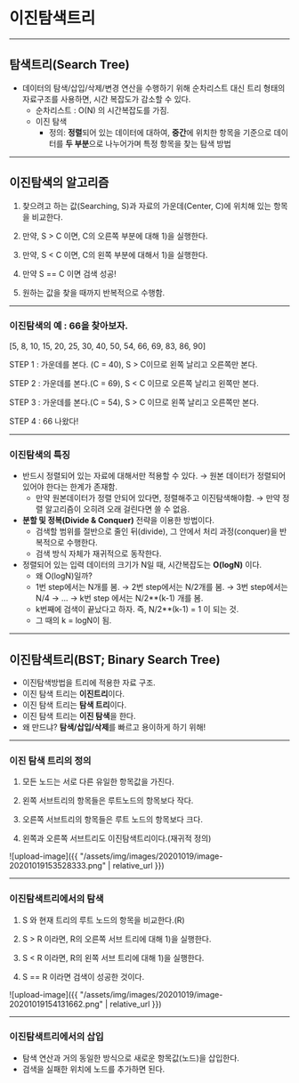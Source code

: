 # 이진탐색트리

---

## 탐색트리(Search Tree)

- 데이터의 탐색/삽입/삭제/변경 연산을 수행하기 위해 순차리스트 대신 트리 형태의 자료구조를 사용하면, 시간 복잡도가 감소할 수 있다.
  - 순차리스트 : O(N) 의 시간복잡도를 가짐.
  - 이진 탐색
    - 정의: **정렬**되어 있는 데이터에 대하여, **중간**에 위치한 항목을 기준으로 데이터를 **두 부분**으로 나누어가며 특정 항목을 찾는 탐색 방법

---

## 이진탐색의 알고리즘

1) 찾으려고 하는 값(Searching, S)과 자료의 가운데(Center, C)에 위치해 있는 항목을 비교한다.

2) 만약, S > C 이면, C의 오른쪽 부분에 대해 1)을 실행한다.

3) 만약, S < C 이면, C의 왼쪽 부분에 대해서 1)을 실행한다.

4) 만약 S == C 이면 검색 성공!

5) 원하는 값을 찾을 때까지 반복적으로 수행함. 

---

### 이진탐색의 예 : 66을 찾아보자.

[5, 8, 10, 15, 20, 25, 30, 40, 50, 54, 66, 69, 83, 86, 90]

STEP 1 : 가운데를 본다. (C = 40), S > C이므로 왼쪽 날리고 오른쪽만 본다.

STEP 2 : 가운데를 본다.(C = 69), S < C 이므로 오른쪽 날리고 왼쪽만 본다.

STEP 3 : 가운데를 본다.(C = 54), S > C 이므로 왼쪽 날리고 오른쪽만 본다.

STEP 4 : 66 나왔다!

---

### 이진탐색의 특징

- 반드시 정렬되어 있는 자료에 대해서만 적용할 수 있다. → 원본 데이터가 정렬되어 있어야 한다는 한계가 존재함.
  - 만약 원본데이터가 정렬 안되어 있다면, 정렬해주고 이진탐색해야함. → 만약 정렬 알고리즘이 오히려 오래 걸린다면 쓸 수 없음.
- **분할 및 정복(Divide & Conquer)** 전략을 이용한 방법이다.
  - 검색할 범위를 절반으로 줄인 뒤(divide), 그 안에서 처리 과정(conquer)을 반복적으로 수행한다.
  - 검색 방식 자체가 재귀적으로 동작한다.
- 정렬되어 있는 입력 데이터의 크기가 N일 때, 시간복잡도는 **O(logN)** 이다.
  - 왜 O(logN)일까?
  - 1번 step에서는 N개를 봄. → 2번 step에서는 N/2개를 봄. → 3번 step에서는 N/4 → ... → k번 step 에서는 N/2**(k-1) 개를 봄.
  - k번째에 검색이 끝났다고 하자. 즉, N/2**(k-1) = 1 이 되는 것.
  - 그 때의 k = logN이 됨.

---

## 이진탐색트리(BST; Binary Search Tree)

- 이진탐색방법을 트리에 적용한 자료 구조.
- 이진 탐색 트리는 **이진트리**이다.
- 이진 탐색 트리는 **탐색 트리**이다.
- 이진 탐색 트리는 **이진 탐색**을 한다.
- 왜 만드냐? **탐색/삽입/삭제**를 빠르고 용이하게 하기 위해!

---

### 이진 탐색 트리의 정의

1) 모든 노드는 서로 다른 유일한 항목값을 가진다.

2) 왼쪽 서브트리의 항목들은 루트노드의 항목보다 작다.

3) 오른쪽 서브트리의 항목들은 루트 노드의 항목보다 크다.

4) 왼쪽과 오른쪽 서브트리도 이진탐색트리이다.(재귀적 정의)

![upload-image]({{ "/assets/img/images/20201019/image-20201019153528333.png" | relative_url }})

---

### 이진탐색트리에서의 탐색

1) S 와 현재 트리의 루트 노드의 항목을 비교한다.(R)

2) S > R 이라면, R의 오른쪽 서브 트리에 대해 1)을 실행한다.

3) S < R 이라면, R의 왼쪽 서브 트리에 대해 1)을 실행한다.

4) S == R 이라면 검색이 성공한 것이다.

![upload-image]({{ "/assets/img/images/20201019/image-20201019154131662.png" | relative_url }})

---

### 이진탐색트리에서의 삽입

- 탐색 연산과 거의 동일한 방식으로 새로운 항목값(노드)을 삽입한다.
- 검색을 실패한 위치에 노드를 추가하면 된다.